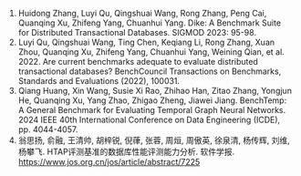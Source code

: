 1.	Huidong Zhang, Luyi Qu, Qingshuai Wang, Rong Zhang, Peng Cai, Quanqing Xu, Zhifeng Yang, Chuanhui Yang. Dike: A Benchmark Suite for Distributed Transactional Databases. SIGMOD 2023: 95-98.
2.	Luyi Qu, Qingshuai Wang, Ting Chen, Keqiang Li, Rong Zhang, Xuan Zhou, Quanqing Xu, Zhifeng Yang, Chuanhui Yang, Weining Qian, et al. 2022. Are current benchmarks adequate to evaluate distributed transactional databases? BenchCouncil Transactions on Benchmarks, Standards and Evaluations (2022), 100031. 
3.	Qiang Huang, Xin Wang, Susie Xi Rao, Zhihao Han, Zitao Zhang, Yongjun He, Quanqing Xu, Yang Zhao, Zhigao Zheng, Jiawei Jiang. BenchTemp: A General Benchmark for Evaluating Temporal Graph Neural Networks. 2024 IEEE 40th International Conference on Data Engineering (ICDE), pp. 4044-4057.
4.	翁思扬, 俞融, 王清帅, 胡梓锐, 倪葎, 张蓉, 周烜, 周傲英, 徐泉清, 杨传辉, 刘维, 杨攀飞. HTAP评测基准的数据库性能评测能力分析. 软件学报. https://www.jos.org.cn/jos/article/abstract/7225
